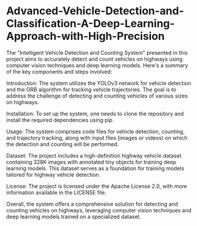# Advanced-Vehicle-Detection-and-Classification-A-Deep-Learning-Approach-with-High-Precision


The "Intelligent Vehicle Detection and Counting System" presented in this project aims to accurately detect and count vehicles on highways using computer vision techniques and deep learning models. Here's a summary of the key components and steps involved:

Introduction: 
The system utilizes the YOLOv3 network for vehicle detection and the ORB algorithm for tracking vehicle trajectories. The goal is to address the challenge of detecting and counting vehicles of various sizes on highways.

Installation:
To set up the system, one needs to clone the repository and install the required dependencies using pip.

Usage:
The system comprises code files for vehicle detection, counting, and trajectory tracking, along with input files (images or videos) on which the detection and counting will be performed.

Dataset:
The project includes a high-definition highway vehicle dataset containing 328K images with annotated tiny objects for training deep learning models. This dataset serves as a foundation for training models tailored for highway vehicle detection.

License: 
The project is licensed under the Apache License 2.0, with more information available in the LICENSE file.

Overall, the system offers a comprehensive solution for detecting and counting vehicles on highways, leveraging computer vision techniques and deep learning models trained on a specialized dataset.
